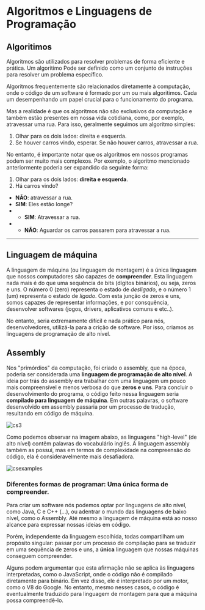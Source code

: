 # Algoritmos e Linguagens de Programação

## Algoritimos
Algoritmos são utilizados para resolver problemas de forma eficiente e prática. Um algoritimo Pode ser definido como um conjunto de instruções para resolver um problema específico.

Algoritmos frequentemente são relacionados diretamente à computação, onde o código de um software é formado por um ou mais algoritimos. Cada um desempenhando um papel crucial para o funcionamento do programa.

Mas a realidade é que os algoritmos não são exclusivos da computação e também estão presentes em nossa vida cotidiana, como, por exemplo, atravessar uma rua. Para isso, geralmente seguimos um algoritmo simples:

1. Olhar para os dois lados: direita e esquerda.
2. Se houver carros vindo, esperar. Se não houver carros, atravessar a rua.

No entanto, é importante notar que os algoritmos em nossos programas podem ser muito mais complexos. Por exemplo, o algoritmo mencionado anteriormente poderia ser expandido da seguinte forma:

1. Olhar para os dois lados: __direita e esquerda__.
2. Há carros vindo?
+ __NÃO__: atravessar a rua.
+ __SIM__: Eles estão longe?
+ + __SIM__: Atravessar a rua.
+ + __NÃO__: Aguardar os carros passarem para atravessar a rua.

____________________

## Linguagem de máquina
A linguagem de máquina (ou linguagem de montagem) é a única linguagem que nossos computadores são capazes de __compreender__. Esta linguagem nada mais é do que uma sequência de bits (dígitos binários), ou seja, zeros e uns. O número 0 (zero) representa o estado de _desligado_, e o número 1 (um) representa o estado de _ligado_. Com esta junção de zeros e uns, somos capazes de representar informações, e por consquência, desenvolver softwares (jogos, drivers, aplicativos comuns e etc..).    

No entanto, seria extremamente difícil e nada prático para nós, desenvolvedores, utilizá-la para a crição de software. Por isso, criamos as linguagens de programação de alto nível.

## Assembly
Nos "primórdios" da computação, foi criado o assembly, que na época, poderia ser considerada uma __linguagem de programação de alto nível__. A ideia por trás do assembly era trabalhar com uma linguagem um pouco mais compreensível e menos verbosa do que __zeros e uns__. Para concluir o desenvolvimento do programa, o código feito nessa linguagem seria __compilado para linguagem de máquina__. Em outras palavras, o software desenvolvido em assembly passaria por um processo de tradução, resultando em código de máquina.

![cs3](https://github.com/FireguiQueen/Java/assets/98475125/fab22565-c394-4bbc-8ecb-eaf320039160)


Como podemos observar na imagem abaixo, as linguagens "high-level" (de alto nível) contêm palavras do vocabulário inglês. A linguagem assembly também as possui, mas em termos de complexidade na compreensão do código, ela é consideravelmente mais desafiadora. 
   
![csexamples](https://github.com/FireguiQueen/Java/assets/98475125/4b9fe8ff-543b-4054-8e57-43e3e34e51d3)

### Diferentes formas de programar: Uma única forma de compreender.
Para criar um software nós podemos optar por linguagens de alto nível, como Java, C e C++ (...), ou adentrar o mundo das linguagens de baixo nível, como o Assembly. Até mesmo a linguagem de máquina está ao nosso alcance para expressar nossas ideias em código.

Porém, independente da linguagem escolhida, todas compartilham um propósito singular: passar por um processo de compilação para se traduzir em uma sequência de zeros e uns, a __única__ linguagem que nossas máquinas conseguem compreender.

Alguns podem argumentar que esta afirmação não se aplica às linguagens interpretadas, como o JavaScript, onde o código não é compilado diretamente para binário. Em vez disso, ele é interpretado por um motor, como o V8 do Google. No entanto, mesmo nesses casos, o código é eventualmente traduzido para linguagem de montagem para que a máquina possa compreendê-lo.

